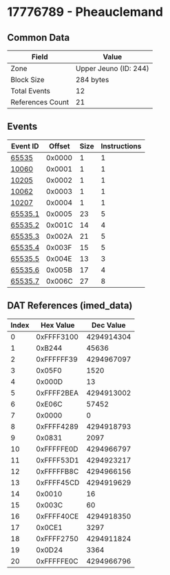 # 17776789 - Pheauclemand

## Common Data

| Field            | Value                 |
|------------------|-----------------------|
| Zone             | Upper Jeuno (ID: 244) |
| Block Size       | 284 bytes             |
| Total Events     | 12                    |
| References Count | 21                    |

## Events

| Event ID                | Offset   |   Size |   Instructions |
|-------------------------|----------|--------|----------------|
| [65535](./65535.md)     | 0x0000   |      1 |              1 |
| [10060](./10060.md)     | 0x0001   |      1 |              1 |
| [10205](./10205.md)     | 0x0002   |      1 |              1 |
| [10062](./10062.md)     | 0x0003   |      1 |              1 |
| [10207](./10207.md)     | 0x0004   |      1 |              1 |
| [65535.1](./65535.1.md) | 0x0005   |     23 |              5 |
| [65535.2](./65535.2.md) | 0x001C   |     14 |              4 |
| [65535.3](./65535.3.md) | 0x002A   |     21 |              5 |
| [65535.4](./65535.4.md) | 0x003F   |     15 |              5 |
| [65535.5](./65535.5.md) | 0x004E   |     13 |              3 |
| [65535.6](./65535.6.md) | 0x005B   |     17 |              4 |
| [65535.7](./65535.7.md) | 0x006C   |     27 |              8 |

## DAT References (imed_data)

|   Index | Hex Value   |   Dec Value |
|---------|-------------|-------------|
|       0 | 0xFFFF3100  |  4294914304 |
|       1 | 0xB244      |       45636 |
|       2 | 0xFFFFFF39  |  4294967097 |
|       3 | 0x05F0      |        1520 |
|       4 | 0x000D      |          13 |
|       5 | 0xFFFF2BEA  |  4294913002 |
|       6 | 0xE06C      |       57452 |
|       7 | 0x0000      |           0 |
|       8 | 0xFFFF4289  |  4294918793 |
|       9 | 0x0831      |        2097 |
|      10 | 0xFFFFFE0D  |  4294966797 |
|      11 | 0xFFFF53D1  |  4294923217 |
|      12 | 0xFFFFFB8C  |  4294966156 |
|      13 | 0xFFFF45CD  |  4294919629 |
|      14 | 0x0010      |          16 |
|      15 | 0x003C      |          60 |
|      16 | 0xFFFF40CE  |  4294918350 |
|      17 | 0x0CE1      |        3297 |
|      18 | 0xFFFF2750  |  4294911824 |
|      19 | 0x0D24      |        3364 |
|      20 | 0xFFFFFE0C  |  4294966796 |
